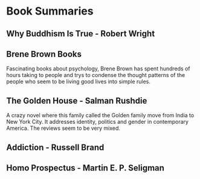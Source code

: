 # Book Summaries
## Why Buddhism Is True - Robert Wright
## Brene Brown Books
Fascinating books about psychology, Brene Brown has spent hundreds of hours taking to people and trys to condense the thought patterns of the people who seem to be living good lives into simple rules.
## The Golden House - Salman Rushdie
A crazy novel where this family called the Golden family move from India to New York City.
It addresses identity, politics and gender in contemporary America. The reviews seem to be very mixed.
## Addiction - Russell Brand
## Homo Prospectus - Martin E. P. Seligman
